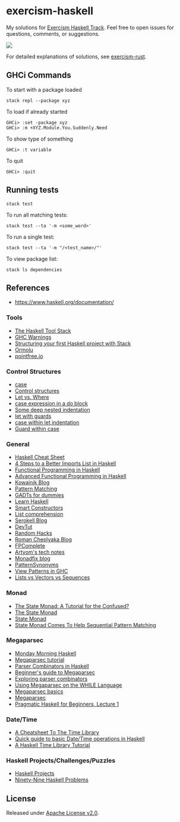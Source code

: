 # exercism-haskell
My solutions for [Exercism Haskell Track](https://exercism.org/tracks/haskell).
Feel free to open issues for questions, comments, or suggestions.

[![](https://github.com/asarkar/exercism-haskell/workflows/CI/badge.svg)](https://github.com/asarkar/exercism-haskell/actions)

For detailed explanations of solutions, see [exercism-rust](https://github.com/asarkar/exercism-rust).

## GHCi Commands
To start with a package loaded
```
stack repl --package xyz
```

To load if already started
```
GHCi> :set -package xyz
GHCi> :m +XYZ.Module.You.Suddenly.Need
```

To show type of something
```
GHCi> :t variable
```

To quit
```
GHCi> :quit
```


## Running tests

```
stack test
```

To run all matching tests:
```
stack test --ta '-m <some_word>'
```

To run a single test:
```
stack test --ta '-m "/<test_name>/"'
```

To view package list:
```
stack ls dependencies
```

## References

* https://www.haskell.org/documentation/

### Tools

* [The Haskell Tool Stack](https://docs.haskellstack.org/en/stable/GUIDE/)
* [GHC Warnings](https://downloads.haskell.org/~ghc/latest/docs/html/users_guide/using-warnings.html)
* [Structuring your first Haskell project with Stack](https://sakshamsharma.com/2018/03/haskell-proj-struct/)
* [Ormolu](https://ormolu-live.tweag.io/)
* [pointfree.io](http://pointfree.io/)

### Control Structures

* [case](https://wiki.haskell.org/Case)
* [Control structures](https://en.wikibooks.org/wiki/Haskell/Control_structures)
* [Let vs. Where](https://wiki.haskell.org/Let_vs._Where)
* [case expression in a do block](https://stackoverflow.com/a/156050/839733)
* [Some deep nested indentation](https://stackoverflow.com/q/47622491/839733)
* [let with guards](https://stackoverflow.com/a/46888423/839733)
* [case within let indentation](https://stackoverflow.com/a/33010779/839733)
* [Guard within case](https://www.reddit.com/r/haskell/comments/bkn97b/use_variable_inside_case_of_in_haskell/)

### General

* [Haskell Cheat Sheet](http://cheatsheet.codeslower.com/CheatSheet.pdf)
* [4 Steps to a Better Imports List in Haskell](https://hackernoon.com/4-steps-to-a-better-imports-list-in-haskell-43a3d868273c)
* [Functional Programming in Haskell](https://www.youtube.com/playlist?list=PLF1Z-APd9zK7usPMx3LGMZEHrECUGodd3)
* [Advanced Functional Programming in Haskell](https://www.youtube.com/playlist?list=PLF1Z-APd9zK5uFc8FKr_di9bfsYv8-lbc)
* [Kowainik Blog](https://kowainik.github.io/tags/haskell)
* [Pattern Matching](https://kowainik.github.io/posts/2018-11-18-state-pattern-matching)
* [GADTs for dummies](https://wiki.haskell.org/GADTs_for_dummies)
* [Learn Haskell](https://markkarpov.com/learn-haskell.html)
* [Smart Constructors](https://wiki.haskell.org/Smart_constructors)
* [List comprehension](https://wiki.haskell.org/List_comprehension)
* [Serokell Blog](https://serokell.io/blog)
* [DevTut](https://devtut.github.io/haskell/)
* [Random Hacks](http://www.randomhacks.net/)
* [Roman Cheplyaka Blog](https://ro-che.info/articles/haskell)
* [FPComplete](https://www.fpcomplete.com/haskell/learn/)
* [Artyom's tech notes](https://tek.brick.do/)
* [Monadfix blog](https://blog.monadfix.com/)
* [PatternSynonyms](https://riptutorial.com/haskell/example/16064/patternsynonyms)
* [View Patterns in GHC](https://dlicata.wescreates.wesleyan.edu/pubs/lpj07views/lpj07views-anglohaskell.pdf)
* [Lists vs Vectors vs Sequences](https://stackoverflow.com/a/9613203/839733)

### Monad

* [The State Monad: A Tutorial for the Confused?](http://brandon.si/code/the-state-monad-a-tutorial-for-the-confused/)
* [The State Monad](https://acm.wustl.edu/functional/state-monad.php)
* [State Monad](https://mmhaskell.com/monads/state)
* [State Monad Comes To Help Sequential Pattern Matching](https://kowainik.github.io/posts/2018-11-18-state-pattern-matching)

### Megaparsec

* [Monday Morning Haskell](https://mmhaskell.com/parsing/megaparsec)
* [Megaparsec tutorial](https://markkarpov.com/tutorial/megaparsec.html)
* [Parser Combinators in Haskell](https://serokell.io/blog/parser-combinators-in-haskell#megaparsec-tutorial)
* [Beginner's guide to Megaparsec](https://akashagrawal.me/2017/01/19/beginners-guide-to-megaparsec.html)
* [Exploring parser combinators](https://thewagner.net/blog/2019/05/03/exploring-parser-combinators/)
* [Using Megaparsec on the WHILE Language](https://gist.github.com/CMCDragonkai/1d46c0860d6bce857d516a35fab23d52)
* [Megaparsec basics](https://funprog.srid.ca/haskell/megaparsec-basics.html)
* [Megaparsec](https://blog.josephmorag.com/posts/mcc1/#headline-4)
* [Pragmatic Haskell for Beginners, Lecture 1](https://begriffs.com/posts/2016-05-14-pragmatic-haskell-1.html)

### Date/Time

* [A Cheatsheet To The Time Library](https://williamyaoh.com/posts/2019-09-16-time-cheatsheet.html)
* [Quick guide to basic Date/Time operations in Haskell](https://www.bitestring.com/posts/2021-07-10-haskell-datatime-basics.html)
* [A Haskell Time Library Tutorial](https://two-wrongs.com/haskell-time-library-tutorial.html)


### Haskell Projects/Challenges/Puzzles

* [Haskell Projects](https://acm.wustl.edu/functional/projects.php)
* [Ninety-Nine Haskell Problems](https://wiki.haskell.org/H-99:_Ninety-Nine_Haskell_Problems)

## License

Released under [Apache License v2.0](LICENSE).